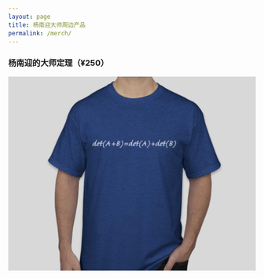 ```yaml
---
layout: page
title: 杨南迎大师周边产品
permalink: /merch/
---
```


### 杨南迎的大师定理（¥250）
![杨南迎大师定理](/images/tshirt-grandmaster-theorem.jpg)